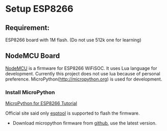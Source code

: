 # Setup ESP8266 
## Requirement:
ESP8266 board with 1M flash. (Do not use 512k one for learning)
## NodeMCU Board
[NodeMCU](https://github.com/nodemcu/nodemcu-firmware) is a firmware for ESP8266 WiFiSOC. It uses Lua language for development.
Currently this project does not use lua because of personal preference. MicroPython(http://micropython.org) is used for development.
### Install MicroPython
[MicroPython for ESP8266 Tutorial](http://docs.micropython.org/en/v1.9.2/esp8266/esp8266/tutorial/index.html)

Official site said only [esptool](https://github.com/espressif/esptool/) is supported to flash the firmware. 
* Download micropython firmware from [github](http://micropython.org/download#esp8266), use the latest version. 
